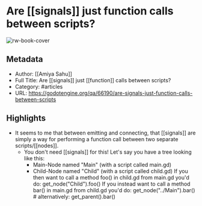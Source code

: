 # Are [[signals]] just function calls between scripts?

![rw-book-cover](https://readwise-assets.s3.amazonaws.com/static/images/article4.6bc1851654a0.png)

## Metadata
- Author: [[Amiya Sahu]]
- Full Title: Are [[signals]] just [[function]] calls between scripts?
- Category: #articles
- URL: https://godotengine.org/qa/66190/are-signals-just-function-calls-between-scripts

## Highlights
- It seems to me that between emitting and connecting, that [[signals]] are simply a way for performing a function call between two separate scripts/[[nodes]].
	- You don't need [[signals]] for this! Let's say you have a tree looking like this:
	  - Main-Node named "Main" (with a script called main.gd)
	  - Child-Node named "Child" (with a script called child.gd)
  If you then want to call a method foo() in child.gd from main.gd you'd do:
  get_node("Child").foo()
  If you instead want to call a method bar() in main.gd from child.gd you'd do:
  get_node("../Main").bar() # alternatively: get_parent().bar()
